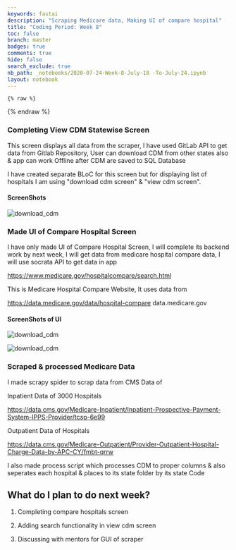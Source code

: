 ```yaml
---
keywords: fastai
description: "Scraping Medicare data, Making UI of compare hospital"
title: "Coding Period: Week 8"
toc: false
branch: master
badges: true
comments: true
hide: false
search_exclude: true
nb_path: _notebooks/2020-07-24-Week-8-July-18 -To-July-24.ipynb
layout: notebook
---
```


<!--
#################################################
### THIS FILE WAS AUTOGENERATED! DO NOT EDIT! ###
#################################################
# file to edit: _notebooks/2020-07-24-Week-8-July-18 -To-July-24.ipynb
-->

<div class="container" id="notebook-container">
        
    {% raw %}
    
<div class="cell border-box-sizing code_cell rendered">

</div>
    {% endraw %}

<div class="cell border-box-sizing text_cell rendered"><div class="inner_cell">
<div class="text_cell_render border-box-sizing rendered_html">
<h3 id="Completing-View-CDM-Statewise-Screen">Completing View CDM Statewise Screen<a class="anchor-link" href="#Completing-View-CDM-Statewise-Screen"> </a></h3><p>This screen displays all data from the scraper, I have used GitLab API to get data from Gitlab Repository, User can download CDM from other states also &amp; app can work Offline after CDM are saved to SQL Database</p>
<p>I have created separate BLoC for this screen but for displaying list of hospitals I am using "download cdm screen" &amp; "view cdm screen".</p>
<h4 id="ScreenShots">ScreenShots<a class="anchor-link" href="#ScreenShots"> </a></h4><p><img src="https://github.com/Darshpreet2000/My-Blog/blob/master/images/view_cdm_state.jpeg?raw=true" alt="download_cdm"></p>
<h3 id="Made-UI-of-Compare-Hospital-Screen">Made UI of Compare Hospital Screen<a class="anchor-link" href="#Made-UI-of-Compare-Hospital-Screen"> </a></h3><p>I have only made UI of Compare Hospital Screen, I will complete its backend work by next week, I will get data from medicare hospital compare data, I will use socrata API to get data in app</p>
<p><a href="https://www.medicare.gov/hospitalcompare/search.html">https://www.medicare.gov/hospitalcompare/search.html</a></p>
<p>This is Medicare Hospital Compare Website, It uses data from</p>
<p><a href="https://data.medicare.gov/data/hospital-compare">https://data.medicare.gov/data/hospital-compare</a> data.medicare.gov</p>
<h4 id="ScreenShots-of-UI">ScreenShots of UI<a class="anchor-link" href="#ScreenShots-of-UI"> </a></h4><p><img src="https://github.com/Darshpreet2000/My-Blog/blob/master/images/compare_hospital_ui.jpeg?raw=true" alt="download_cdm"></p>
<p><img src="https://github.com/Darshpreet2000/My-Blog/blob/master/images/compare_hospital.jpeg?raw=true" alt="download_cdm"></p>
<h3 id="Scraped-&amp;-processed-Medicare-Data">Scraped &amp; processed Medicare Data<a class="anchor-link" href="#Scraped-&amp;-processed-Medicare-Data"> </a></h3><p>I made scrapy spider to scrap data from CMS Data of</p>
<p>Inpatient Data of 3000 Hospitals</p>
<p><a href="https://data.cms.gov/Medicare-Inpatient/Inpatient-Prospective-Payment-System-IPPS-Provider/tcsp-6e99">https://data.cms.gov/Medicare-Inpatient/Inpatient-Prospective-Payment-System-IPPS-Provider/tcsp-6e99</a></p>
<p>Outpatient Data of Hospitals</p>
<p><a href="https://data.cms.gov/Medicare-Outpatient/Provider-Outpatient-Hospital-Charge-Data-by-APC-CY/fmbt-qrrw">https://data.cms.gov/Medicare-Outpatient/Provider-Outpatient-Hospital-Charge-Data-by-APC-CY/fmbt-qrrw</a></p>
<p>I also made process script which processes CDM to proper columns &amp; also seperates each hospital &amp; places to its state folder by its state Code</p>
<h2 id="What-do-I-plan-to-do-next-week?">What do I plan to do next week?<a class="anchor-link" href="#What-do-I-plan-to-do-next-week?"> </a></h2><ol>
<li><p>Completing compare hospitals screen</p>
</li>
<li><p>Adding search functionality in view cdm screen</p>
</li>
<li><p>Discussing with mentors for GUI of scraper</p>
</li>
</ol>

</div>
</div>
</div>
</div>
 

